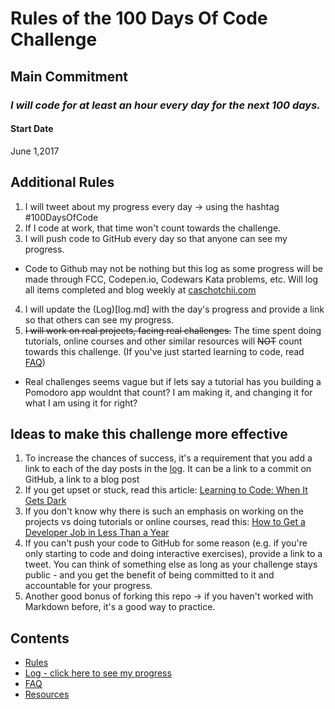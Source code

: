 # Rules of the 100 Days Of Code Challenge

## Main Commitment
### *I will code for at least an hour every day for the next 100 days.*

#### Start Date
June 1,2017

## Additional Rules
1. I will tweet about my progress every day -> using the hashtag #100DaysOfCode
2. If I code at work, that time won't count towards the challenge.
3. I will push code to GitHub every day so that anyone can see my progress.
  - Code to Github may not be nothing but this log as some progress will be made through FCC, Codepen.io, Codewars Kata problems, etc. Will log all items completed and blog weekly at [caschotchii.com](caschotchii.com)
4. I will update the (Log)[log.md] with the day's progress and provide a link so that others can see my progress.
5. ~~I will work on real projects, facing real challenges.~~ The time spent doing tutorials, online courses and other similar resources will ~~NOT~~ count towards this challenge. (If you've just started learning to code, read [FAQ](FAQ.md))
  - Real challenges seems vague but if lets say a tutorial has you building a Pomodoro app wouldnt that count? I am making it, and changing it for what I am using it for right?


## Ideas to make this challenge more effective
1. To increase the chances of success, it's a requirement that you add a link to each of the day posts in the [log](log.md). It can be a link to a commit on GitHub, a link to a blog post
2. If you get upset or stuck, read this article: [Learning to Code: When It Gets Dark](https://medium.freecodecamp.com/learning-to-code-when-it-gets-dark-e485edfb58fd)
3. If you don't know why there is such an emphasis on working on the projects vs doing tutorials or online courses, read this: [How to Get a Developer Job in Less Than a Year](https://medium.freecodecamp.com/how-to-get-a-developer-job-in-less-than-a-year-c27bbfe71645)
4. If you can't push your code to GitHub for some reason (e.g. if you're only starting to code and doing interactive exercises), provide a link to a tweet. You can think of something else as long as your challenge stays public - and you get the benefit of being committed to it and accountable for your progress.
5. Another good bonus of forking this repo -> if you haven't worked with Markdown before, it's a good way to practice.

## Contents
* [Rules](rules.md)
* [Log - click here to see my progress](log.md)
* [FAQ](FAQ.md)
* [Resources](resources.md)
